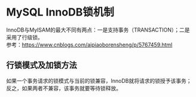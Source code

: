 # MySQL InnoDB锁机制
InnoDB与MyISAM的最大不同有两点：一是支持事务（TRANSACTION）；二是采用了行级锁。</br>
参考：https://www.cnblogs.com/aipiaoborensheng/p/5767459.html</br>
## 行锁模式及加锁方法
如果一个事务请求的锁模式与当前的锁兼容，InnoDB就将请求的锁授予该事务；</br>
反之，如果两者不兼容，该事务就要等待锁释放。</br>
